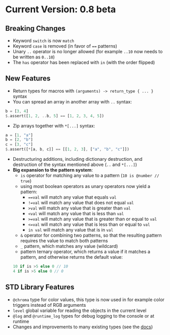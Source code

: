 # Current Version: 0.8 beta

## Breaking Changes

- Keyword `switch` is now `match`
- Keyword `case` is removed (in favor of `==` patterns)
- Unary `..` operator is no longer allowed (for example `..10` now needs to be written as `0..10`)
- The `has` operator has been replaced with `in` (with the order flipped)

## New Features

- Return types for macros with `(arguments) -> return_type { ... }` syntax
- You can spread an array in another array with `..` syntax:

```rs
b = [3, 4]
$.assert([1, 2, ..b, 5] == [1, 2, 3, 4, 5])
```

- Zip arrays together with `*[...]` syntax:

```rs
a = [1, "a"]
b = [2, "b"]
c = [3, "c"]
$.assert([*[a, b, c]] == [[1, 2, 3], ["a", "b", "c"]])
```

- Destructuring additions, including dictionary destruction, and destruction of the syntax mentioned above (`..` and `*[...]`)
- **Big expansion to the pattern system**:
  - `is` operator for matching any value to a pattern (`10 is @number // true`)
  - using most boolean operators as unary operators now yield a pattern:
    - `==val` will match any value that equals `val`
    - `!=val` will match any value that does not equal `val`
    - `>val` will match any value that is greater than `val`
    - `<val` will match any value that is less than `val`
    - `>=val` will match any value that is greater than or equal to `val`
    - `<=val` will match any value that is less than or equal to `val`
    - `in val` will match any value that is in `val`
  - `&` operator for combining two patterns, so that the resulting pattern requires the value to match both patterns
  - `_` pattern, which matches any value (wildcard)
  - pattern ternary operator, which returns a value if it matches a pattern, and otherwise returns the default value:
  ```rs
  10 if is >5 else 0 // 10
  4 if is >5 else 0 // 0
  ```

## STD Library Features

- `@chroma` type for color values, this type is now used in for example color triggers instead of RGB arguments
- `level` global variable for reading the objects in the current level
- `@log` and `@runtime_log` types for debug logging to the console or at runtime
- Changes and improvements to many existing types (see the [docs](https://spu7nix.net/spwn/#/std-docs/std-docs))
